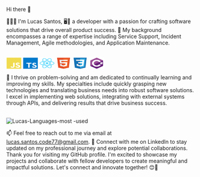 Hi there 👋

👨🏻‍💻 I'm Lucas Santos, 
🖥️🚀 a developer with a passion for crafting software solutions that drive overall product success. 
💼 My background encompasses a range of expertise including Service Support, Incident Management, Agile methodologies, and Application Maintenance.

<div style="display: inline_block"><br>
  <img align="center" alt="Lucas-Js" height="30" width="40" src="https://raw.githubusercontent.com/devicons/devicon/master/icons/javascript/javascript-plain.svg">
  <img align="center" alt="Lucas-Ts" height="30" width="40" src="https://raw.githubusercontent.com/devicons/devicon/master/icons/typescript/typescript-plain.svg">
  <img align="center" alt="Lucas-React" height="30" width="40" src="https://raw.githubusercontent.com/devicons/devicon/master/icons/react/react-original.svg">
  <img align="center" alt="Lucas-HTML" height="30" width="40" src="https://raw.githubusercontent.com/devicons/devicon/master/icons/html5/html5-original.svg">
  <img align="center" alt="Lucas-CSS" height="30" width="40" src="https://raw.githubusercontent.com/devicons/devicon/master/icons/css3/css3-original.svg">
  <img align="center" alt="Lucas-Csharp" height="30" width="40" src="https://raw.githubusercontent.com/devicons/devicon/master/icons/csharp/csharp-original.svg">
</div>

🎯 I thrive on problem-solving and am dedicated to continually learning and improving my skills. My specialties include quickly grasping new technologies and translating business needs into robust software solutions. I excel in implementing web solutions, integrating with external systems through APIs, and delivering results that drive business success.

<div style="display: inline_block"><br>
  <img height="180em" alt="Lucas-Languages-most -used" src="https://github-readme-stats.vercel.app/api/top-langs/?username=LucasAlktr&layout=compact&theme=dracula">
</div>

📫 Feel free to reach out to me via email at lucas.santos.code77@gmail.com. 🔗 Connect with me on LinkedIn to stay updated on my professional journey and explore potential collaborations. Thank you for visiting my GitHub profile. I'm excited to showcase my projects and collaborate with fellow developers to create meaningful and impactful solutions. Let's connect and innovate together! 😊🚀
